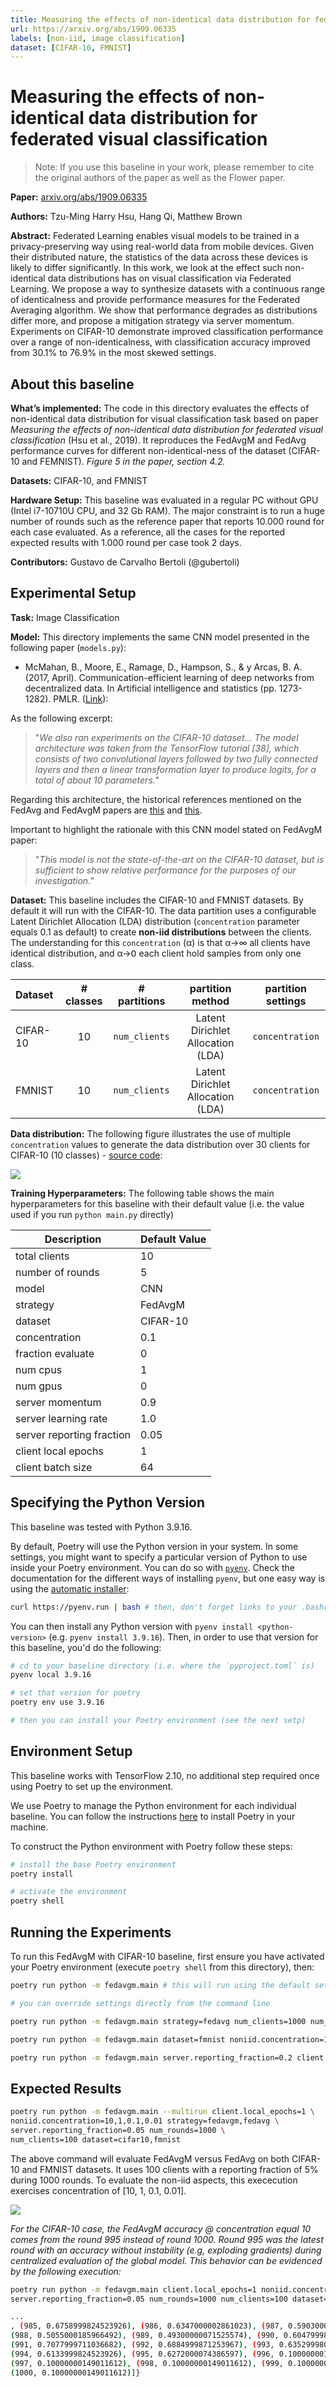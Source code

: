 ```yaml
---
title: Measuring the effects of non-identical data distribution for federated visual classification
url: https://arxiv.org/abs/1909.06335
labels: [non-iid, image classification]
dataset: [CIFAR-10, FMNIST]
---
```


# Measuring the effects of non-identical data distribution for federated visual classification

> Note: If you use this baseline in your work, please remember to cite the original authors of the paper as well as the Flower paper.

**Paper:** [arxiv.org/abs/1909.06335](https://arxiv.org/abs/1909.06335)

**Authors:** Tzu-Ming Harry Hsu, Hang Qi, Matthew Brown

**Abstract:** Federated Learning enables visual models to be trained in a privacy-preserving way using real-world data from mobile devices. Given their distributed nature, the statistics of the data across these devices is likely to differ significantly. In this work, we look at the effect such non-identical data distributions has on visual classification via Federated Learning. We propose a way to synthesize datasets with a continuous range of identicalness and provide performance measures for the Federated Averaging algorithm. We show that performance degrades as distributions differ more, and propose a mitigation strategy via server momentum. Experiments on CIFAR-10 demonstrate improved classification performance over a range of non-identicalness, with classification accuracy improved from 30.1% to 76.9% in the most skewed settings.


## About this baseline

**What’s implemented:** The code in this directory evaluates the effects of non-identical data distribution for visual classification task based on paper _Measuring the effects of non-identical data distribution for federated visual classification_ (Hsu et al., 2019). It reproduces the FedAvgM and FedAvg performance curves for different non-identical-ness of the dataset (CIFAR-10 and FEMNIST). _Figure 5 in the paper, section 4.2._

**Datasets:** CIFAR-10, and FMNIST

**Hardware Setup:** This baseline was evaluated in a regular PC without GPU (Intel i7-10710U CPU, and 32 Gb RAM). The major constraint is to run a huge number of rounds such as the reference paper that reports 10.000 round for each case evaluated. As a reference, all the cases for the reported expected results with 1.000 round per case took 2 days.

**Contributors:** Gustavo de Carvalho Bertoli (@gubertoli)

## Experimental Setup

**Task:** Image Classification

**Model:** This directory implements the same CNN model presented in the following paper (`models.py`):

- McMahan, B., Moore, E., Ramage, D., Hampson, S., & y Arcas, B. A. (2017, April). Communication-efficient learning of deep networks from decentralized data. In Artificial intelligence and statistics (pp. 1273-1282). PMLR. ([Link](http://proceedings.mlr.press/v54/mcmahan17a/mcmahan17a.pdf)):

As the following excerpt:

> "*We also ran experiments on the CIFAR-10 dataset... The model architecture was taken from the TensorFlow tutorial [38], which consists of two convolutional layers followed by two fully connected layers and then a linear transformation layer to produce logits, for a total of about 10 parameters."*

Regarding this architecture, the historical references mentioned on the FedAvg and FedAvgM papers are [this](https://web.archive.org/web/20190415103404/https://www.tensorflow.org/tutorials/images/deep_cnn) and [this](https://web.archive.org/web/20170807002954/https://github.com/tensorflow/models/blob/master/tutorials/image/cifar10/cifar10.py).

Important to highlight the rationale with this CNN model stated on FedAvgM paper:

> "*This model is not the state-of-the-art on the CIFAR-10 dataset, but is sufficient to show relative performance for the purposes of our investigation."*

**Dataset:** This baseline includes the CIFAR-10 and FMNIST datasets. By default it will run with the CIFAR-10. The data partition uses a configurable Latent Dirichlet Allocation (LDA) distribution (`concentration` parameter equals 0.1 as default) to create **non-iid distributions** between the clients. The understanding for this `concentration` (α) is that α→∞ all clients have identical distribution, and α→𝟢 each client hold samples from only one class.

| Dataset | # classes | # partitions | partition method | partition settings|
| :------ | :---: | :---: | :---: | :---: |
| CIFAR-10 | 10 | `num_clients` | Latent Dirichlet Allocation (LDA) | `concentration` |
| FMNIST | 10 | `num_clients` | Latent Dirichlet Allocation (LDA) | `concentration` |

**Data distribution:** The following figure illustrates the use of multiple `concentration` values to generate the data distribution over 30 clients for CIFAR-10 (10 classes) - [source code](fedavgm/utils.py):

![](docs/concentration_cifar10_v2.png)

**Training Hyperparameters:**
The following table shows the main hyperparameters for this baseline with their default value (i.e. the value used if you run `python main.py` directly)

| Description | Default Value |
| ----------- | ----- |
| total clients | 10 |
| number of rounds | 5 |
| model | CNN |
| strategy | FedAvgM |
| dataset | CIFAR-10 |
| concentration | 0.1 |
| fraction evaluate | 0 |
| num cpus | 1 |
| num gpus | 0 |
| server momentum | 0.9 |
| server learning rate | 1.0 |
| server reporting fraction | 0.05 |
| client local epochs | 1 |
| client batch size | 64 |

## Specifying the Python Version
This baseline was tested with Python 3.9.16.

By default, Poetry will use the Python version in your system. In some settings, you might want to specify a particular version of Python to use inside your Poetry environment. You can do so with [`pyenv`](https://github.com/pyenv/pyenv). Check the documentation for the different ways of installing `pyenv`, but one easy way is using the [automatic installer](https://github.com/pyenv/pyenv-installer):

```bash
curl https://pyenv.run | bash # then, don't forget links to your .bashrc/.zshrc
```

You can then install any Python version with `pyenv install <python-version>` (e.g. `pyenv install 3.9.16`). Then, in order to use that version for this baseline, you'd do the following:

```bash
# cd to your baseline directory (i.e. where the `pyproject.toml` is)
pyenv local 3.9.16

# set that version for poetry
poetry env use 3.9.16

# then you can install your Poetry environment (see the next setp)
```

## Environment Setup

This baseline works with TensorFlow 2.10, no additional step required once using Poetry to set up the environment.

We use Poetry to manage the Python environment for each individual baseline. You can follow the instructions [here](https://python-poetry.org/docs/) to install Poetry in your machine. 

To construct the Python environment with Poetry follow these steps:

```bash
# install the base Poetry environment
poetry install

# activate the environment
poetry shell
```

## Running the Experiments

To run this FedAvgM with CIFAR-10 baseline, first ensure you have activated your Poetry environment (execute `poetry shell` from this directory), then:

```bash  
poetry run python -m fedavgm.main # this will run using the default setting in the `conf/base.yaml`

# you can override settings directly from the command line

poetry run python -m fedavgm.main strategy=fedavg num_clients=1000 num_rounds=50 # will set the FedAvg with 1000 clients and 50 rounds

poetry run python -m fedavgm.main dataset=fmnist noniid.concentration=10 # use the FMNIST dataset and a different concentration for the LDA-based partition

poetry run python -m fedavgm.main server.reporting_fraction=0.2 client.local_epochs=5 # will set the reporting fraction to 20% and the local epochs in the clients to 5
```

## Expected Results


```bash
poetry run python -m fedavgm.main --multirun client.local_epochs=1 \
noniid.concentration=10,1,0.1,0.01 strategy=fedavgm,fedavg \
server.reporting_fraction=0.05 num_rounds=1000 \
num_clients=100 dataset=cifar10,fmnist
```

The above command will evaluate FedAvgM versus FedAvg on both CIFAR-10 and FMNIST datasets. It uses 100 clients with a reporting fraction of 5% during 1000 rounds. To evaluate the non-iid aspects, this exececution exercises concentration of [10, 1, 0.1, 0.01].

![](docs/fedavgm_vs_fedavg_rounds=1000_cifar_and_fmnist.png)

_For the CIFAR-10 case, the FedAvgM accuracy @ concentration equal 10 comes from the round 995 instead of round 1000. Round 995 was the latest round with an accuracy without instability (e.g, exploding gradients) during centralized evaluation of the global model. This behavior can be evidenced by the following execution:_

```bash
poetry run python -m fedavgm.main client.local_epochs=1 noniid.concentration=10 strategy=fedavgm \
server.reporting_fraction=0.05 num_rounds=1000 num_clients=100 dataset=cifar10
```

```bash
...
, (985, 0.6758999824523926), (986, 0.6347000002861023), (987, 0.5903000235557556), 
(988, 0.5055000185966492), (989, 0.49300000071525574), (990, 0.6047999858856201), 
(991, 0.7077999711036682), (992, 0.6884999871253967), (993, 0.6352999806404114), 
(994, 0.6133999824523926), (995, 0.6272000074386597), (996, 0.10000000149011612), 
(997, 0.10000000149011612), (998, 0.10000000149011612), (999, 0.10000000149011612), 
(1000, 0.10000000149011612)]}
```

